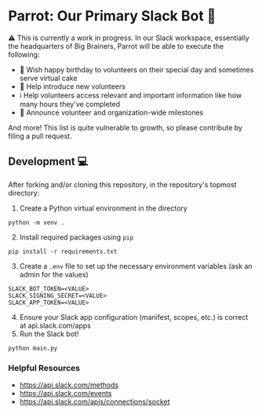 # Parrot: Our Primary Slack Bot :parrot:
:warning: This is currently a work in progress.
In our Slack workspace, essentially the headquarters of Big Brainers, Parrot will be able to execute the following:
- :birthday: Wish happy birthday to volunteers on their special day and sometimes serve virtual cake
- :wave: Help introduce new volunteers
- :information_source: Help volunteers access relevant and important information like how many hours they've completed
- :tada: Announce volunteer and organization-wide milestones

And more! This list is quite vulnerable to growth, so please contribute by filing a pull request.

## Development :computer:
After forking and/or cloning this repository, in the repository's topmost directory:
1. Create a Python virtual environment in the directory

`python -m venv .`

2. Install required packages using `pip`

`pip install -r requirements.txt`

3. Create a `.env` file to set up the necessary environment variables (ask an admin for the values)
```
SLACK_BOT_TOKEN=<VALUE>
SLACK_SIGNING_SECRET=<VALUE>
SLACK_APP_TOKEN=<VALUE>
```
4. Ensure your Slack app configuration (manifest, scopes, etc.) is correct at api.slack.com/apps
5. Run the Slack bot!

`python main.py`

### Helpful Resources
- https://api.slack.com/methods
- https://api.slack.com/events
- https://api.slack.com/apis/connections/socket